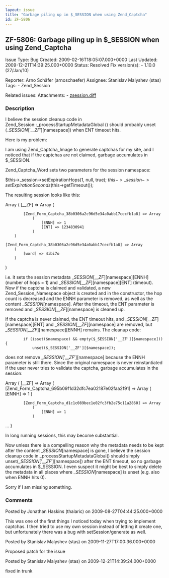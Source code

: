 ```yaml
---
layout: issue
title: "Garbage piling up in $_SESSION when using Zend_Captcha"
id: ZF-5806
---
```


ZF-5806: Garbage piling up in $\_SESSION when using Zend\_Captcha
-----------------------------------------------------------------

 Issue Type: Bug Created: 2009-02-16T18:05:07.000+0000 Last Updated: 2009-12-21T14:39:25.000+0000 Status: Resolved Fix version(s): - 1.10.0 (27/Jan/10)
 
 Reporter:  Arno Schäfer (arnoschaefer)  Assignee:  Stanislav Malyshev (stas)  Tags: - Zend\_Session
 
 Related issues: 
 Attachments: - [zsession.diff](/issues/secure/attachment/12435/zsession.diff)
 
### Description

I believe the session cleanup code in Zend\_Session::\_processStartupMetadataGlobal () should probably unset ($\_SESSION['\_\_ZF'][$namespace]) when ENT timeout hits.

Here is my problem:

I am using Zend\_Captcha\_Image to generate captchas for my site, and I noticed that if the captchas are not claimed, garbage accumulates in $\_SESSION.

Zend\_Captcha\_Word sets two parameters for the session namespace:

$this->\_session->setExpirationHops(1, null, true); $this->\_session->setExpirationSeconds($this->getTimeout());

The resulting session looks like this:

Array ( [\_\_ZF] => Array (

 
            [Zend_Form_Captcha_38b0306a2c96d5e34a0abb17cecfb1a8] => Array
                (
                    [ENNH] => 1
                    [ENT] => 1234830941
                )
        )
    
    [Zend_Form_Captcha_38b0306a2c96d5e34a0abb17cecfb1a8] => Array
        (
            [word] => 4ibi7o
        )


)

i.e. it sets the session metadata $\_SESSION[\_\_ZF][$namespace][ENNH] (number of hops = 1) and $\_SESSION[\_\_ZF][$namespace][ENT] (timeout). Now if the captcha is claimed and validated, a new Zend\_Session\_Namespace object is created and in the constructor, the hop count is decreased and the ENNH parameter is removed, as well as the content $\_SESSION[$namespace]. After the timeout, the ENT parameter is removed and $\_SESSION[\_\_ZF][$namespace] is cleaned up.

If the captcha is never claimed, the ENT timeout hits, and $\_SESSION[\_\_ZF][$namespace][ENT] and $\_SESSION[\_\_ZF][$namespace] are removed, but $\_SESSION[\_\_ZF][$namespace][ENNH] remains. The cleanup code:

 
            if (isset($namespace) && empty($_SESSION['__ZF'][$namespace])) {
                unset($_SESSION['__ZF'][$namespace]);


does not remove $\_SESSION['\_\_ZF'][$namespace] because the ENNH parameter is still there. Since the original namespace is never reinstantiated if the user never tries to validate the captcha, garbage accumulates in the session:

Array ( [\_\_ZF] => Array ( [Zend\_Form\_Captcha\_695b09f1d32dfc7ea02187e02faa2f91] => Array ( [ENNH] => 1 )

 
            [Zend_Form_Captcha_d1c1c089bec1e02fc3fb2e75c11a2860] => Array
                (
                    [ENNH] => 1
                )


... }

In long running sessions, this may become substantial.

Now unless there is a compelling reason why the metadata needs to be kept after the content $\_SESSION[$namespace] is gone, I believe the session cleanup code in \_processStartupMetadataGlobal() should simply unset($\_SESSION['\_\_ZF'][$namespace]) after the ENT timeout, so no garbage accumulates in $\_SESSION. I even suspect it might be best to simply delete the metadata in all places where $\_SESSION[$namespace] is unset (e.g. also when ENNH hits 0).

Sorry if I am missing something.

 

 

### Comments

Posted by Jonathan Haskins (thalaric) on 2009-08-27T04:44:25.000+0000

This was one of the first things I noticed today when trying to implement captchas. I then tried to use my own session instead of letting it create one, but unfortunately there was a bug with setSession/generate as well.

 

 

Posted by Stanislav Malyshev (stas) on 2009-11-27T17:00:36.000+0000

Proposed patch for the issue

 

 

Posted by Stanislav Malyshev (stas) on 2009-12-21T14:39:24.000+0000

fixed in trunk

 

 